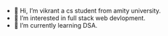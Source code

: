 - 👋 Hi, I’m vikrant a cs student from amity university.
- 👀 I’m interested in full stack web devlopment.
- 🌱 I’m currently learning DSA.


<!---
vikrantkathait/vikrantkathait is a ✨ special ✨ repository because its `README.md` (this file) appears on your GitHub profile.
You can click the Preview link to take a look at your changes.
--->
